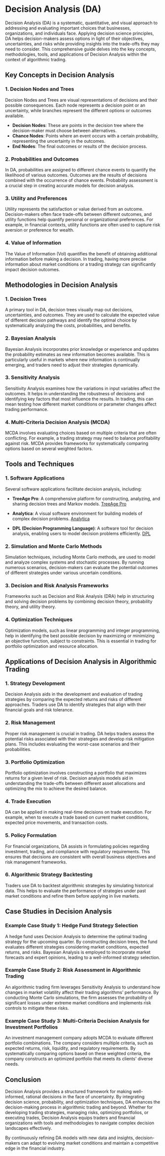 # Decision Analysis (DA)

Decision Analysis (DA) is a systematic, quantitative, and visual approach to addressing and evaluating important choices that businesses, organizations, and individuals face. Applying decision science principles, DA helps decision-makers assess options in light of their objectives, uncertainties, and risks while providing insights into the trade-offs they may need to consider. This comprehensive guide delves into the key concepts, methodologies, tools, and applications of Decision Analysis within the context of algorithmic trading.

## Key Concepts in Decision Analysis

### 1. Decision Nodes and Trees
Decision Nodes and Trees are visual representations of decisions and their possible consequences. Each node represents a decision point or an uncertainty, while branches represent the different options or outcomes available. 

- **Decision Nodes**: These are points in the decision tree where the decision-maker must choose between alternatives.
- **Chance Nodes**: Points where an event occurs with a certain probability, representing the uncertainty in the outcomes.
- **End Nodes**: The final outcomes or results of the decision process.

### 2. Probabilities and Outcomes
In DA, probabilities are assigned to different chance events to quantify the likelihood of various outcomes. Outcomes are the results of decisions combined with the occurrence of chance events. Probability assessment is a crucial step in creating accurate models for decision analysis.

### 3. Utility and Preferences
Utility represents the satisfaction or value derived from an outcome. Decision-makers often face trade-offs between different outcomes, and utility functions help quantify personal or organizational preferences. For example, in financial contexts, utility functions are often used to capture risk aversion or preference for wealth.

### 4. Value of Information
The Value of Information (VoI) quantifies the benefit of obtaining additional information before making a decision. In trading, having more precise information about market conditions or a trading strategy can significantly impact decision outcomes.

## Methodologies in Decision Analysis

### 1. Decision Trees
A primary tool in DA, decision trees visually map out decisions, uncertainties, and outcomes. They are used to calculate the expected value of different decision pathways and identify the optimal choice by systematically analyzing the costs, probabilities, and benefits.

### 2. Bayesian Analysis
Bayesian Analysis incorporates prior knowledge or experience and updates the probability estimates as new information becomes available. This is particularly useful in markets where new information is continually emerging, and traders need to adjust their strategies dynamically.

### 3. Sensitivity Analysis
Sensitivity Analysis examines how the variations in input variables affect the outcomes. It helps in understanding the robustness of decisions and identifying key factors that most influence the results. In trading, this can mean testing how different market conditions or parameter changes affect trading performance.

### 4. Multi-Criteria Decision Analysis (MCDA)
MCDA involves evaluating choices based on multiple criteria that are often conflicting. For example, a trading strategy may need to balance profitability against risk. MCDA provides frameworks for systematically comparing options based on several weighted factors.

## Tools and Techniques

### 1. Software Applications
Several software applications facilitate decision analysis, including:

- **TreeAge Pro**: A comprehensive platform for constructing, analyzing, and sharing decision trees and Markov models.
  [TreeAge Pro](https://www.treeage.com/)
  
- **Analytica**: A visual software environment for building models of complex decision problems.
  [Analytica](https://lumina.com/)

- **DPL (Decision Programming Language)**: A software tool for decision analysis, enabling users to model decision problems efficiently.
  [DPL](https://www.syncopation.com/)

### 2. Simulation and Monte Carlo Methods
Simulation techniques, including Monte Carlo methods, are used to model and analyze complex systems and stochastic processes. By running numerous scenarios, decision-makers can evaluate the potential outcomes of different strategies under various uncertain conditions.

### 3. Decision and Risk Analysis Frameworks
Frameworks such as Decision and Risk Analysis (DRA) help in structuring and solving decision problems by combining decision theory, probability theory, and utility theory.

### 4. Optimization Techniques
Optimization models, such as linear programming and integer programming, help in identifying the best possible decision by maximizing or minimizing an objective function, subject to constraints. This is essential in trading for portfolio optimization and resource allocation.

## Applications of Decision Analysis in Algorithmic Trading

### 1. Strategy Development
Decision Analysis aids in the development and evaluation of trading strategies by comparing the expected returns and risks of different approaches. Traders use DA to identify strategies that align with their financial goals and risk tolerance.

### 2. Risk Management
Proper risk management is crucial in trading. DA helps traders assess the potential risks associated with their strategies and develop risk mitigation plans. This includes evaluating the worst-case scenarios and their probabilities.

### 3. Portfolio Optimization
Portfolio optimization involves constructing a portfolio that maximizes returns for a given level of risk. Decision analysis models aid in understanding the trade-offs between different asset allocations and optimizing the mix to achieve the desired balance.

### 4. Trade Execution
DA can be applied in making real-time decisions on trade execution. For example, when to execute a trade based on current market conditions, expected price movements, and transaction costs.

### 5. Policy Formulation
For financial organizations, DA assists in formulating policies regarding investment, trading, and compliance with regulatory requirements. This ensures that decisions are consistent with overall business objectives and risk management frameworks.

### 6. Algorithmic Strategy Backtesting
Traders use DA to backtest algorithmic strategies by simulating historical data. This helps to evaluate the performance of strategies under past market conditions and refine them before applying in live markets.

## Case Studies in Decision Analysis

### Example Case Study 1: Hedge Fund Strategy Selection
A hedge fund uses Decision Analysis to determine the optimal trading strategy for the upcoming quarter. By constructing decision trees, the fund evaluates different strategies considering market conditions, expected returns, and risks. Bayesian Analysis is employed to incorporate market forecasts and expert opinions, leading to a well-informed strategy selection.

### Example Case Study 2: Risk Assessment in Algorithmic Trading
An algorithmic trading firm leverages Sensitivity Analysis to understand how changes in market volatility affect their trading algorithms' performance. By conducting Monte Carlo simulations, the firm assesses the probability of significant losses under extreme market conditions and implements risk controls to mitigate these risks.

### Example Case Study 3: Multi-Criteria Decision Analysis for Investment Portfolios
An investment management company adopts MCDA to evaluate different portfolio combinations. The company considers multiple criteria, such as expected returns, risk, liquidity, and regulatory requirements. By systematically comparing options based on these weighted criteria, the company constructs an optimized portfolio that meets its clients' diverse needs.

## Conclusion

Decision Analysis provides a structured framework for making well-informed, rational decisions in the face of uncertainty. By integrating decision science, probability, and optimization techniques, DA enhances the decision-making process in algorithmic trading and beyond. Whether for developing trading strategies, managing risks, optimizing portfolios, or executing trades, Decision Analysis equips traders and financial organizations with tools and methodologies to navigate complex decision landscapes effectively.

By continuously refining DA models with new data and insights, decision-makers can adapt to evolving market conditions and maintain a competitive edge in the financial industry.